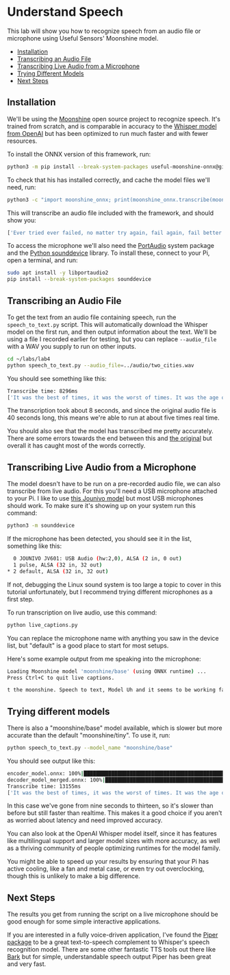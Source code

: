 # Understand Speech

This lab will show you how to recognize speech from an audio file or microphone
using Useful Sensors' Moonshine model.

 - [Installation](#installation)
 - [Transcribing an Audio File](#transcribing-an-audio-file)
 - [Transcribing Live Audio from a Microphone](#transcribing-live-audio-from-a-microphone)
 - [Trying Different Models](#trying-different-models)
 - [Next Steps](#next-steps)

## Installation

We'll be using the [Moonshine](https://github.com/usefulsensors/moonshine)
open source project to recognize speech. It's trained from scratch, and is
comparable in accuracy to the [Whisper model from OpenAI](https://openai.com/research/whisper)
but has been optimized to run much faster and with fewer resources.

To install the ONNX version of this framework, run:

```bash
python3 -m pip install --break-system-packages useful-moonshine-onnx@git+https://git@github.com/usefulsensors/moonshine.git#subdirectory=moonshine-onnx
```

To check that his has installed correctly, and cache the model files we'll 
need, run:

```bash
python3 -c "import moonshine_onnx; print(moonshine_onnx.transcribe(moonshine_onnx.ASSETS_DIR / 'beckett.wav', 'moonshine/tiny'))"
```

This will transcribe an audio file included with the framework, and should show
you:

```bash
['Ever tried ever failed, no matter try again, fail again, fail better.']
```

To access the microphone we'll also need the [PortAudio](https://www.portaudio.com/)
system package and the [Python sounddevice](https://python-sounddevice.readthedocs.io/en/0.4.6/)
library. To install these, connect to your Pi, open a terminal, and run:

```bash
sudo apt install -y libportaudio2
pip install --break-system-packages sounddevice
```

## Transcribing an Audio File

To get the text from an audio file containing speech, run the 
`speech_to_text.py` script. This will automatically download the Whisper model
on the first run, and then output information about the text. We'll be using a
file I recorded earlier for testing, but you can replace `--audio_file` with a
WAV you supply to run on other inputs.

```bash
cd ~/labs/lab4
python speech_to_text.py --audio_file=../audio/two_cities.wav
```

You should see something like this:

```bash
Transcribe time: 8296ms
['It was the best of times, it was the worst of times. It was the age of wisdom, it was the age of foolishness. It was the epoch of belief, it was the epoch of incredulity. It was the season of light, it was the season of darkness. It was the spring of hope, it was the winter of despair. We had everything before us, we had nothing before us. We were all going direct to heaven, we were all going direct the other way. In short, the period was so far like the present period that some of its noisiest authorities insisted on its being received for good or for evil in the superlative degree of comparison only. The first thing that was the first time that was done was the first time that was done.']
```
The transcription took about 8 seconds, and since the original audio file is 40 seconds
long, this means we're able to run at about five times real time.

You should also see that the model has transcribed me pretty accurately. There
are some errors towards the end between this and [the original](https://www.gutenberg.org/files/98/98-h/98-h.htm#link2H_4_0002)
but overall it has caught most of the words correctly.

## Transcribing Live Audio from a Microphone

The model doesn't have to be run on a pre-recorded audio file, we can also 
transcribe from live audio. For this you'll need a USB microphone attached to
your Pi. I like to use [this Jounivo model](https://www.amazon.com/JOUNIVO-Microphone-Adjustable-Noise-Canceling-Technology/dp/B07N2WRHMY/)
but most USB microphones should work. To make sure it's showing up on your
system run this command:

```bash
python3 -m sounddevice
```

If the microphone has been detected, you should see it in the list, something
like this:

```bash
  0 JOUNIVO JV601: USB Audio (hw:2,0), ALSA (2 in, 0 out)
  1 pulse, ALSA (32 in, 32 out)
* 2 default, ALSA (32 in, 32 out)
```

If not, debugging the Linux sound system is too large a topic to cover in this
tutorial unfortunately, but I recommend trying different microphones as a first
step.

To run transcription on live audio, use this command:

```bash
python live_captions.py
```

You can replace the microphone name with anything you saw in the device list,
but "default" is a good place to start for most setups.

Here's some example output from me speaking into the microphone:

```bash
Loading Moonshine model 'moonshine/base' (using ONNX runtime) ...
Press Ctrl+C to quit live captions.

t the moonshine. Speech to text, Model Uh and it seems to be working fairly well
```

## Trying different models

There is also a "moonshine/base" model available, which is slower but more
accurate than the default "moonshine/tiny". To use it, run:

```bash
python speech_to_text.py --model_name "moonshine/base"
```

You should see output like this:

```bash
encoder_model.onnx: 100%|██████████████████████████████████████████████████████| 80.8M/80.8M [00:14<00:00, 5.49MB/s]
decoder_model_merged.onnx: 100%|█████████████████████████████████████████████████| 166M/166M [00:27<00:00, 5.95MB/s]
Transcribe time: 13155ms
['It was the best of times, it was the worst of times. It was the age of wisdom, it was the age of foolishness. It was the epoch of belief, it was the epoch of incredulity. It was the season of light, it was the season of darkness. It was the spring of hope, it was the winter of despair. We had everything before us, we had nothing before us. We were all going direct to heaven, we were all going direct the other way. In short, the period was so far like the present period that some of its noisiest authorities insisted on its being received for good or for evil in the superlative degree of comparison only. The first time I saw this was a very important time.']
```

In this case we've gone from nine seconds to thirteen, so it's slower than
before but still faster than realtime. This makes it a good choice if you 
aren't as worried about latency and need improved accuracy.

You can also look at the OpenAI Whisper model itself, since it has features
like multilingual support and larger model sizes with more accuracy, as well
as a thriving community of people optimizing runtimes for the model family.

You might be able to speed up your results by ensuring that your Pi has
active cooling, like a fan and metal case, or even try out overclocking, 
though this is unlikely to make a big difference.

## Next Steps

The results you get from running the script on a live microphone should be good
enough for some simple interactive applications.

If you are interested in a fully voice-driven application, I've found the
[Piper package](https://github.com/rhasspy/piper) to be a great text-to-speech
complement to Whisper's speech recognition model. There are some other 
fantastic TTS tools out there like [Bark](https://github.com/suno-ai/bark) but
for simple, understandable speech output Piper has been great and very fast.